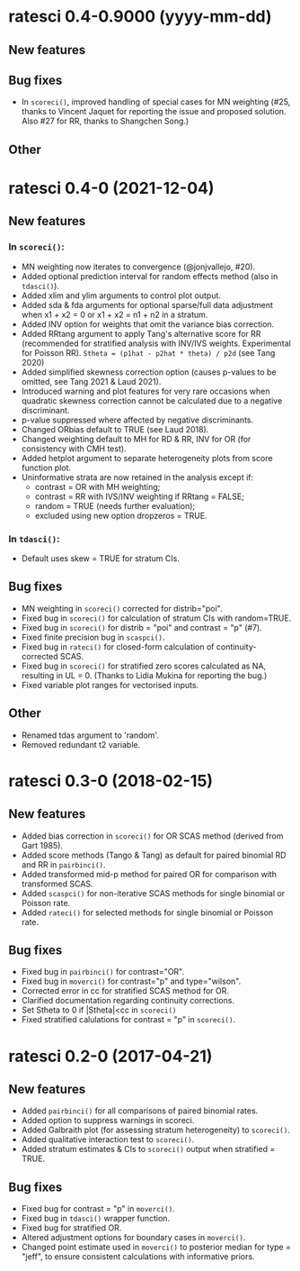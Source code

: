 # ratesci 0.4-0.9000 (yyyy-mm-dd)

## New features

## Bug fixes
* In `scoreci()`, improved handling of special cases for MN weighting (#25, thanks to Vincent Jaquet for reporting the issue and proposed solution. Also #27 for RR, thanks to Shangchen Song.)

## Other


# ratesci 0.4-0 (2021-12-04)

## New features
### In `scoreci()`:
* MN weighting now iterates to convergence (@jonjvallejo, #20).
* Added optional prediction interval for random effects method (also in `tdasci()`).
* Added xlim and ylim arguments to control plot output.
* Added sda & fda arguments for optional sparse/full data adjustment 
    when x1 + x2 = 0 or x1 + x2 = n1 + n2 in a stratum.
* Added INV option for weights that omit the variance bias correction.
* Added RRtang argument to apply Tang's alternative score for RR (recommended 
for stratified analysis with INV/IVS weights. Experimental for Poisson RR).
    `Stheta = (p1hat - p2hat * theta) / p2d`  (see Tang 2020)
* Added simplified skewness correction option (causes p-values to be omitted, see Tang 2021 & Laud 2021).
* Introduced warning and plot features for very rare occasions when quadratic 
  skewness correction cannot be calculated due to a negative discriminant.
* p-value suppressed where affected by negative discriminants.
* Changed ORbias default to TRUE (see Laud 2018).
* Changed weighting default to MH for RD & RR, INV for OR (for consistency with CMH test).
* Added hetplot argument to separate heterogeneity plots from score function plot.
* Uninformative strata are now retained in the analysis except if: 
  * contrast = OR with MH weighting;
  * contrast = RR with IVS/INV weighting if RRtang = FALSE;
  * random = TRUE (needs further evaluation);
  * excluded using new option dropzeros = TRUE.
### In `tdasci()`:
* Default uses skew = TRUE for stratum CIs.

## Bug fixes
* MN weighting in `scoreci()` corrected for distrib="poi".
* Fixed bug in `scoreci()` for calculation of stratum CIs with random=TRUE.
* Fixed bug in `scoreci()` for distrib = "poi" and contrast = "p" (#7).
* Fixed finite precision bug in `scaspci()`.
* Fixed bug in `rateci()` for closed-form calculation of continuity-corrected SCAS.
* Fixed bug in `scoreci()` for stratified zero scores calculated as NA, resulting in UL = 0. (Thanks to Lidia Mukina for reporting the bug.)
* Fixed variable plot ranges for vectorised inputs.

## Other
* Renamed tdas argument to 'random'.
* Removed redundant t2 variable.

# ratesci 0.3-0 (2018-02-15)

## New features
* Added bias correction in `scoreci()` for OR SCAS method (derived from Gart 1985).
* Added score methods (Tango & Tang) as default for paired binomial RD and RR in `pairbinci()`.
* Added transformed mid-p method for paired OR for comparison with transformed SCAS.
* Added `scaspci()` for non-iterative SCAS methods for single binomial or Poisson rate.
* Added `rateci()` for selected methods for single binomial or Poisson rate.

## Bug fixes
* Fixed bug in `pairbinci()` for contrast="OR".
* Fixed bug in `moverci()` for contrast="p" and type="wilson".
* Corrected error in cc for stratified SCAS method for OR.
* Clarified documentation regarding continuity corrections.
* Set Stheta to 0 if |Stheta|<cc in `scoreci()`
* Fixed stratified calulations for contrast = "p" in `scoreci()`.

# ratesci 0.2-0 (2017-04-21)

## New features
* Added `pairbinci()` for all comparisons of paired binomial rates.
* Added option to suppress warnings in scoreci.
* Added Galbraith plot (for assessing stratum heterogeneity) to `scoreci()`.
* Added qualitative interaction test to `scoreci()`.
* Added stratum estimates & CIs to `scoreci()` output when stratified = TRUE.

## Bug fixes
* Fixed bug for contrast = "p" in `moverci()`.
* Fixed bug in `tdasci()` wrapper function.
* Fixed bug for stratified OR.
* Altered adjustment options for boundary cases in `moverci()`.
* Changed point estimate used in `moverci()` to posterior median for type = "jeff",
  to ensure consistent calculations with informative priors.
